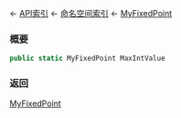 ← [API索引](Api-Index) ← [命名空间索引](Namespace-Index) ← [MyFixedPoint](VRage.MyFixedPoint)

### 概要

```csharp
public static MyFixedPoint MaxIntValue
```

### 返回

[MyFixedPoint](VRage.MyFixedPoint)

